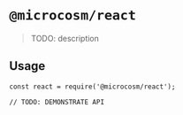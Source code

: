 # `@microcosm/react`

> TODO: description

## Usage

```
const react = require('@microcosm/react');

// TODO: DEMONSTRATE API
```
